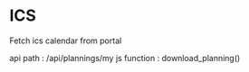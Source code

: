 # ICS
Fetch ics calendar from portal

api path : /api/plannings/my
js function : download_planning()